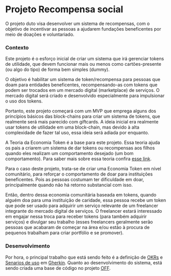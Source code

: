 # Projeto Recompensa social

O projeto duto visa desenvolver um sistema de recompensas, com o objetivo de incentivar as pessoas a ajudarem fundações beneficentes por meio de doações e voluntariado.

### Contexto

Este projeto é o esforço inicial de criar um sistema que irá gerenciar tokens de utilidade, que devem funcionar mais ou menos como cartões-presente (ou algo do tipo) de forma bem simples (dummy).

O objetivo é habilitar um sistema de token/recompensa para pessoas que doam para entidades beneficentes, recompensando-as com tokens que podem ser trocados em um mercado digital (marketplace) de serviços. O mercado digital será criado e desenvolvido especialmente para impulsionar o uso dos tokens.

Portanto, este projeto começará com um MVP que emprega alguns dos princípios básicos das block-chains para criar um sistema de tokens, que realmente será mais parecido com giftcards. A ideia inicial era realmente usar tokens de utilidade em uma block-chain, mas devido à alta complexidade de fazer tal uso, essa ideia será adiada por enquanto.

A Teoria da Economia Token é a base para este projeto. Essa teoria ajuda os pais a criarem um sistema de dar tokens ou recompensas aos filhos quando eles realizam um comportamento desejado (um bom comportamento). Para saber mais sobre essa teoria confira [esse link](https://fcpg.ca/what-is-a-token-system-and-how-can-it-be-helpful-for-my-child-with-autism/#:~:text=A%20token%20system%20or%20token,Ayllon%20%26%20Azrin%2C%201968).

Para o caso deste projeto, trata-se de criar uma Economia Token em nível comunitário, para reforçar o comportamento de doar para instituições beneficentes. Pois as pessoas costumam ter dificuldade em doar, principalmente quando não há retorno substancial com isso.

Então, dentro dessa economia comunitária baseada em tokens, quando alguém doa para uma instituição de caridade, essa pessoa recebe um token que pode ser usado para adquirir um serviço relevante de um freelancer integrante do mercado digital de serviços. O freelancer estará interessado em engajar nessa troca para receber tokens (para também adquirir serviços) e divulgar seu trabalho (esses freelancers geralmente serão pessoas que acabaram de começar na área e/ou estão à procura de pequenos trabalham para criar portfólio e se promover).

### Desenvolvimento
Por hora, o principal trabalho que está sendo feito é a definição de [OKRs](https://github.com/otavio99/onss-duto/blob/main/okrs.md) e [Senarios de uso](https://github.com/otavio99/onss-duto/blob/main/okrs.md) em [Gherkin](https://cucumber.io/docs/guides/overview/#what-is-cucumber). Quanto ao desenvolvimento do sistema, está sendo criada uma base de código no projeto [OFF](https://github.com/otavio99/off).
